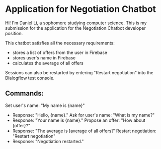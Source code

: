 # Application for Negotiation Chatbot

Hi! I'm Daniel Li, a sophomore studying computer science. This is my submission for the application for the Negotiation Chatbot developer position.

This chatbot satisfies all the necessary requirements:
- stores a list of offers from the user in Firebase
- stores user's name in Firebase
- calculates the average of all offers

Sessions can also be restarted by entering "Restart negotiation" into the Dialogflow test console.

## Commands:
Set user's name: "My name is {name}"
- Response: "Hello, {name}."
Ask for user's name: "What is my name?"
- Response: "Your name is {name}."
Propose an offer: "How about {offer}?"
- Response: "The average is [average of all offers]"
Restart negotiation: "Restart negotiation"
- Response: "Negotiation restarted."